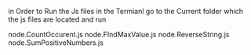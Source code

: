 in Order to Run the Js files in the Termianl go to the Current folder which the 
js files are located and run 

node.CountOccurent.js
node.FIndMaxValue.js
node.ReverseString.js
node.SumPositiveNumbers.js 